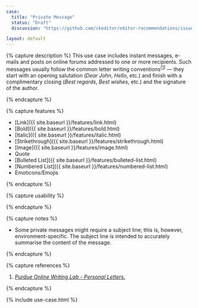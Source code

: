 ```yaml
---
case:
  title: "Private Message"
  status: "Draft"
  discussion: "https://github.com/ckeditor/editor-recommendations/issues/11"

layout: default
---
```


{% capture description %}
This use case includes instant messages, e-mails and posts on online forums addressed to one or more recipients. Such messages usually follow the common letter writing conventions<sup>[[1](#ref1)]</sup> &mdash; they start with an opening salutation (<i>Dear John</i>, <i>Hello</i>, etc.) and finish with a complimentary closing (<i>Best regards</i>, <i>Best wishes</i>, etc.) and the signature of the author.


{% endcapture %}


{% capture features %}

* [Link]({{ site.baseurl }}/features/link.html)
* [Bold]({{ site.baseurl }}/features/bold.html)
* [Italic]({{ site.baseurl }}/features/italic.html)
* [Strikethrough]({{ site.baseurl }}/features/strikethrough.html)
* [Image]({{ site.baseurl }}/features/image.html)
* Quote
* [Bulleted List]({{ site.baseurl }}/features/bulleted-list.html)
* [Numbered List]({{ site.baseurl }}/features/numbered-list.html)
* Emoticons/Emojis


{% endcapture %}

{% capture usability %}

{% endcapture %}

{% capture notes %}

* Some private messages might require a subject line; this is, however, environment-specific. The subject line is intended to accurately summarise the content of the message.

{% endcapture %}

{% capture references %}

1. <a id="ref1"></a>[<i>Purdue Online Writing Lab - Personal Letters.</i>](https://owl.english.purdue.edu/owl/resource/992/01/)

{% endcapture %}

{% include use-case.html %}

